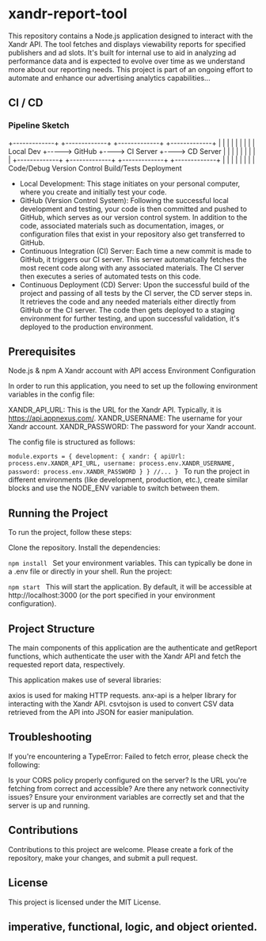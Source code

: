# xandr-report-tool

This repository contains a Node.js application designed to interact with the Xandr API. The tool fetches and displays viewability reports for specified publishers and ad slots. It's built for internal use to aid in analyzing ad performance data and is expected to evolve over time as we understand more about our reporting needs. This project is part of an ongoing effort to automate and enhance our advertising analytics capabilities...

## CI / CD

### Pipeline Sketch
+-------------+     +-------------+    +-------------+    +-------------+
|             |     |             |    |             |    |             |
| Local Dev   +----->  GitHub     +---->   CI Server +---->  CD Server |
|             |     |             |    |             |    |             |
+-------------+     +-------------+    +-------------+    +-------------+
       |                   |                  |                  |
       |                   |                  |                  |
  Code/Debug         Version Control   Build/Tests         Deployment



* Local Development: This stage initiates on your personal computer, where you create and initially test your code.
* GitHub (Version Control System): Following the successful local development and testing, your code is then committed and pushed to GitHub, which serves as our version control system. In addition to the code, associated materials such as documentation, images, or configuration files that exist in your repository also get transferred to GitHub.
* Continuous Integration (CI) Server: Each time a new commit is made to GitHub, it triggers our CI server. This server automatically fetches the most recent code along with any associated materials. The CI server then executes a series of automated tests on this code.
* Continuous Deployment (CD) Server: Upon the successful build of the project and passing of all tests by the CI server, the CD server steps in. It retrieves the code and any needed materials either directly from GitHub or the CI server. The code then gets deployed to a staging environment for further testing, and upon successful validation, it's deployed to the production environment.

## Prerequisites

Node.js & npm
A Xandr account with API access
Environment Configuration

In order to run this application, you need to set up the following environment variables in the config file:

XANDR_API_URL: This is the URL for the Xandr API. Typically, it is https://api.appnexus.com/.
XANDR_USERNAME: The username for your Xandr account.
XANDR_PASSWORD: The password for your Xandr account.

The config file is structured as follows:

`module.exports = {
  development: {
    xandr: {
      apiUrl: process.env.XANDR_API_URL,
      username: process.env.XANDR_USERNAME,
      password: process.env.XANDR_PASSWORD
    }
  }
  //...
}
`
To run the project in different environments (like development, production, etc.), create similar blocks and use the NODE_ENV variable to switch between them.

## Running the Project

To run the project, follow these steps:

Clone the repository.
Install the dependencies:

`npm install
`
Set your environment variables. This can typically be done in a .env file or directly in your shell.
Run the project:

`npm start
`
This will start the application. By default, it will be accessible at http://localhost:3000 (or the port specified in your environment configuration).

## Project Structure

The main components of this application are the authenticate and getReport functions, which authenticate the user with the Xandr API and fetch the requested report data, respectively.

This application makes use of several libraries:

axios is used for making HTTP requests.
anx-api is a helper library for interacting with the Xandr API.
csvtojson is used to convert CSV data retrieved from the API into JSON for easier manipulation.

## Troubleshooting

If you're encountering a TypeError: Failed to fetch error, please check the following:

Is your CORS policy properly configured on the server?
Is the URL you're fetching from correct and accessible?
Are there any network connectivity issues?
Ensure your environment variables are correctly set and that the server is up and running.

## Contributions

Contributions to this project are welcome. Please create a fork of the repository, make your changes, and submit a pull request.

## License

This project is licensed under the MIT License.

## imperative, functional, logic, and object oriented.